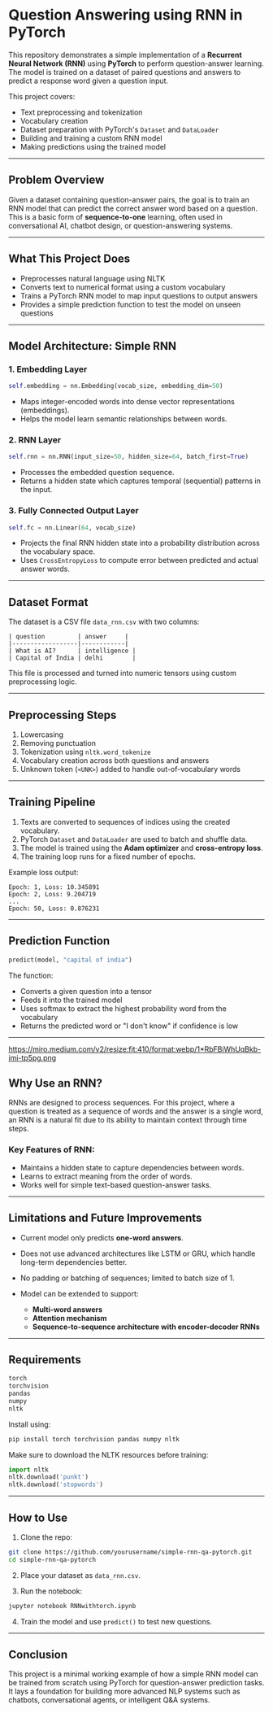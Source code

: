 
# Question Answering using RNN in PyTorch

This repository demonstrates a simple implementation of a **Recurrent Neural Network (RNN)** using **PyTorch** to perform question-answer learning. The model is trained on a dataset of paired questions and answers to predict a response word given a question input.

This project covers:

* Text preprocessing and tokenization
* Vocabulary creation
* Dataset preparation with PyTorch's `Dataset` and `DataLoader`
* Building and training a custom RNN model
* Making predictions using the trained model

---

## Problem Overview

Given a dataset containing question-answer pairs, the goal is to train an RNN model that can predict the correct answer word based on a question. This is a basic form of **sequence-to-one** learning, often used in conversational AI, chatbot design, or question-answering systems.

---

## What This Project Does

* Preprocesses natural language using NLTK
* Converts text to numerical format using a custom vocabulary
* Trains a PyTorch RNN model to map input questions to output answers
* Provides a simple prediction function to test the model on unseen questions

---

## Model Architecture: Simple RNN

### 1. Embedding Layer

```python
self.embedding = nn.Embedding(vocab_size, embedding_dim=50)
```

* Maps integer-encoded words into dense vector representations (embeddings).
* Helps the model learn semantic relationships between words.

### 2. RNN Layer

```python
self.rnn = nn.RNN(input_size=50, hidden_size=64, batch_first=True)
```

* Processes the embedded question sequence.
* Returns a hidden state which captures temporal (sequential) patterns in the input.

### 3. Fully Connected Output Layer

```python
self.fc = nn.Linear(64, vocab_size)
```

* Projects the final RNN hidden state into a probability distribution across the vocabulary space.
* Uses `CrossEntropyLoss` to compute error between predicted and actual answer words.

---

## Dataset Format

The dataset is a CSV file `data_rnn.csv` with two columns:

```
| question         | answer     |
|------------------|------------|
| What is AI?      | intelligence |
| Capital of India | delhi        |
```

This file is processed and turned into numeric tensors using custom preprocessing logic.

---

## Preprocessing Steps

1. Lowercasing
2. Removing punctuation
3. Tokenization using `nltk.word_tokenize`
4. Vocabulary creation across both questions and answers
5. Unknown token (`<UNK>`) added to handle out-of-vocabulary words

---

## Training Pipeline

1. Texts are converted to sequences of indices using the created vocabulary.
2. PyTorch `Dataset` and `DataLoader` are used to batch and shuffle data.
3. The model is trained using the **Adam optimizer** and **cross-entropy loss**.
4. The training loop runs for a fixed number of epochs.

Example loss output:

```
Epoch: 1, Loss: 10.345891
Epoch: 2, Loss: 9.204719
...
Epoch: 50, Loss: 0.876231
```

---

## Prediction Function

```python
predict(model, "capital of india")
```

The function:

* Converts a given question into a tensor
* Feeds it into the trained model
* Uses softmax to extract the highest probability word from the vocabulary
* Returns the predicted word or "I don't know" if confidence is low

---
https://miro.medium.com/v2/resize:fit:410/format:webp/1*RbFBiWhUqBkb-imi-tp5pg.png
## Why Use an RNN?

RNNs are designed to process sequences. For this project, where a question is treated as a sequence of words and the answer is a single word, an RNN is a natural fit due to its ability to maintain context through time steps.

### Key Features of RNN:

* Maintains a hidden state to capture dependencies between words.
* Learns to extract meaning from the order of words.
* Works well for simple text-based question-answer tasks.

---

## Limitations and Future Improvements

* Current model only predicts **one-word answers**.
* Does not use advanced architectures like LSTM or GRU, which handle long-term dependencies better.
* No padding or batching of sequences; limited to batch size of 1.
* Model can be extended to support:

  * **Multi-word answers**
  * **Attention mechanism**
  * **Sequence-to-sequence architecture with encoder-decoder RNNs**

---

## Requirements

```bash
torch
torchvision
pandas
numpy
nltk
```

Install using:

```bash
pip install torch torchvision pandas numpy nltk
```

Make sure to download the NLTK resources before training:

```python
import nltk
nltk.download('punkt')
nltk.download('stopwords')
```

---

## How to Use

1. Clone the repo:

```bash
git clone https://github.com/yourusername/simple-rnn-qa-pytorch.git
cd simple-rnn-qa-pytorch
```

2. Place your dataset as `data_rnn.csv`.

3. Run the notebook:

```bash
jupyter notebook RNNwithtorch.ipynb
```

4. Train the model and use `predict()` to test new questions.

---

## Conclusion

This project is a minimal working example of how a simple RNN model can be trained from scratch using PyTorch for
question-answer prediction tasks. It lays a foundation for building more advanced NLP systems such as chatbots, conversational agents, or intelligent Q\&A systems.


